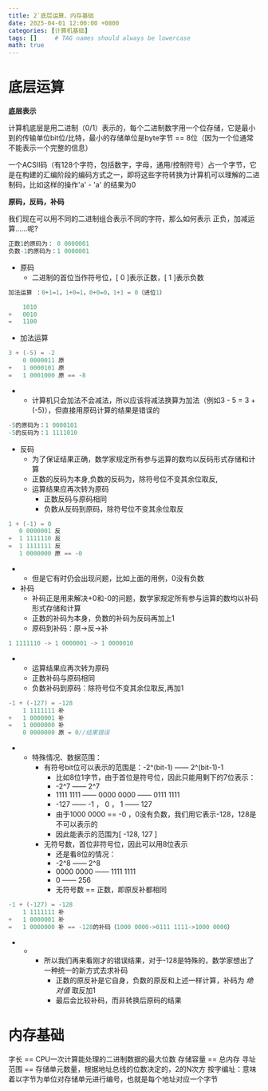 ```yaml
---
title: 2`底层运算、内存基础
date: 2025-04-01 12:00:00 +0800
categories: [计算机基础]
tags: []     # TAG names should always be lowercase
math: true
---
```


# 底层运算

**底层表示**

计算机底层是用二进制（0/1）表示的，每个二进制数字用一个位存储，它是最小到的传输单位bit位/比特，最小的存储单位是byte字节 == 8位（因为一个位通常不能表示一个完整的信息）

一个ACSII码（有128个字符，包括数字，字母，通用/控制符号）占一个字节，它是在构建的汇编阶段的编码方式之一，即将这些字符转换为计算机可以理解的二进制码，比如这样的操作'a' - 'a' 的结果为0

**原码，反码，补码**

我们现在可以用不同的二进制组合表示不同的字符，那么如何表示 正负，加减运算……呢?

```c++
正数1的原码为： 0 0000001
负数-1的原码为：1 0000001
```

* 原码
  * 二进制的首位当作符号位，[ 0 ]表示正数，[ 1 ]表示负数

```c++
加法运算 ：0+1=1，1+0=1，0+0=0，1+1 = 0（进位1）

    1010
+   0010
=   1100
```

* 加法运算

```c++
3 + (-5) = -2
    0 0000011 原
+   1 0000101 原
=   1 0001000 原 == -8
```

*  * 计算机只会加法不会减法，所以应该将减法换算为加法（例如3 - 5 = 3 + (-5)），但直接用原码计算的结果是错误的

```c++
-5的原码为：1 0000101
-5的反码为：1 1111010
```

* 反码
  * 为了保证结果正确，数学家规定所有参与运算的数均以反码形式存储和计算
  * 正数的反码为本身,负数的反码为，除符号位不变其余位取反, 
  * 运算结果应再次转为原码
    * 正数反码与原码相同
    * 负数从反码到原码，除符号位不变其余位取反
```c++
1 + (-1) = 0
   0 0000001 反
+  1 1111110 反
=  1 1111111 反
   1 0000000 原 == -0
```
*  * 但是它有时仍会出现问题，比如上面的用例，0没有负数
* 补码
  * 补码正是用来解决+0和-0的问题，数学家规定所有参与运算的数均以补码形式存储和计算
  * 正数的补码为本身，负数的补码为反码再加上1
  * 原码到补码：原->反->补

```c++
1 1111110 -> 1 0000001 -> 1 0000010
```
*  * 运算结果应再次转为原码
   *  正数补码与原码相同
   *  负数补码到原码：除符号位不变其余位取反,再加1

```c++
-1 + (-127) = -128
    1 1111111 补
+   1 0000001 补
=   1 0000000 补
    0 0000000 原 = 0//结果错误
```
*   *  特殊情况、数据范围：
        * 有符号bit位可以表示的范围是：-2^(bit-1)  ——  2^(bit-1)-1 
          * 比如8位1字节，由于首位是符号位，因此只能用剩下的7位表示：
          * -2^7  ——  2^7
          * 1111 1111 —— 0000 0000 —— 0111 1111
          * -127 —— -1 ， 0 ， 1 —— 127
          * 由于1000 0000 == -0 ，0没有负数，我们用它表示-128，128是不可以表示的
          * 因此能表示的范围为[ -128, 127 ]
        * 无符号数，首位非符号位，因此可以用8位表示
          * 还是看8位的情况：
          * -2^8  ——  2^8
          * 0000 0000 —— 1111 1111
          * 0 —— 256
          * 无符号数 == 正数，即原反补都相同

```c++
-1 + (-127) = -128
    1 1111111 补
+   1 0000001 补
=   1 0000000 补 == -128的补码（1000 0000->0111 1111->1000 0000）
```
* * *  所以我们再来看刚才的错误结果，对于-128是特殊的，数学家想出了一种统一的新方式去求补码
          * 正数的原反补是它自身，负数的原反和上述一样计算，补码为 _绝对值_ 取反加1
          * 最后会比较补码，而非转换后原码的结果


# 内存基础

字长 == CPU一次计算能处理的二进制数据的最大位数
存储容量 == 总内存
寻址范围 == 存储单元数量，根据地址总线的位数决定的，2的N次方
按字编址：意味着以字节为单位对存储单元进行编号，也就是每个地址对应一个字节